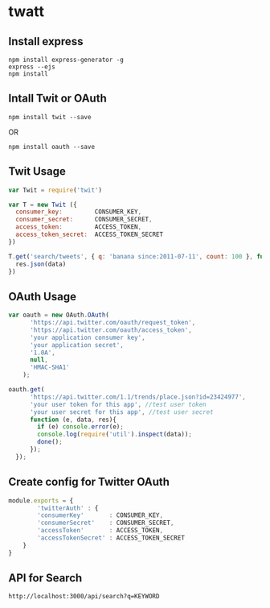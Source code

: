 # twatt

## Install express

```
npm install express-generator -g
express --ejs
npm install
```

## Intall Twit or OAuth

```
npm install twit --save
```

OR

```
npm install oauth --save
```

## Twit Usage

```javascript
var Twit = require('twit')

var T = new Twit ({
  consumer_key:         CONSUMER_KEY,
  consumer_secret:      CONSUMER_SECRET,
  access_token:         ACCESS_TOKEN,
  access_token_secret:  ACCESS_TOKEN_SECRET
})

T.get('search/tweets', { q: 'banana since:2011-07-11', count: 100 }, function(err, data, res) {
  res.json(data)
})
```

## OAuth Usage

```javascript
var oauth = new OAuth.OAuth(
      'https://api.twitter.com/oauth/request_token',
      'https://api.twitter.com/oauth/access_token',
      'your application consumer key',
      'your application secret',
      '1.0A',
      null,
      'HMAC-SHA1'
    );

oauth.get(
      'https://api.twitter.com/1.1/trends/place.json?id=23424977',
      'your user token for this app', //test user token
      'your user secret for this app', //test user secret
      function (e, data, res){
        if (e) console.error(e);
        console.log(require('util').inspect(data));
        done();
      });
  });
 ```

## Create config for Twitter OAuth

```javascript
module.exports = {
        'twitterAuth' : {
        'consumerKey'       : CONSUMER_KEY,
        'consumerSecret'    : CONSUMER_SECRET,
        'accessToken'       : ACCESS_TOKEN,
        'accessTokenSecret' : ACCESS_TOKEN_SECRET
    }
}
```

## API for Search

```
http://localhost:3000/api/search?q=KEYWORD
```
